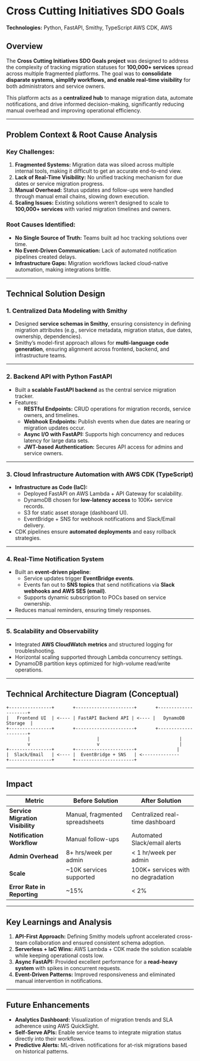 
# Cross Cutting Initiatives SDO Goals  
**Technologies:** Python, FastAPI, Smithy, TypeScript AWS CDK, AWS  

## Overview  
The **Cross Cutting Initiatives SDO Goals project** was designed to address the complexity of tracking migration statuses for **100,000+ services** spread across multiple fragmented platforms. The goal was to **consolidate disparate systems, simplify workflows, and enable real-time visibility** for both administrators and service owners.  

This platform acts as a **centralized hub** to manage migration data, automate notifications, and drive informed decision-making, significantly reducing manual overhead and improving operational efficiency.  

---

## Problem Context & Root Cause Analysis  
### Key Challenges:  
1. **Fragmented Systems:** Migration data was siloed across multiple internal tools, making it difficult to get an accurate end-to-end view.  
2. **Lack of Real-Time Visibility:** No unified tracking mechanism for due dates or service migration progress.  
3. **Manual Overhead:** Status updates and follow-ups were handled through manual email chains, slowing down execution.  
4. **Scaling Issues:** Existing solutions weren’t designed to scale to **100,000+ services** with varied migration timelines and owners.  

### Root Causes Identified:
- **No Single Source of Truth:** Teams built ad hoc tracking solutions over time.  
- **No Event-Driven Communication:** Lack of automated notification pipelines created delays.  
- **Infrastructure Gaps:** Migration workflows lacked cloud-native automation, making integrations brittle.  

---

## Technical Solution Design  

### 1. **Centralized Data Modeling with Smithy**
- Designed **service schemas in Smithy**, ensuring consistency in defining migration attributes (e.g., service metadata, migration status, due dates, ownership, dependencies).  
- Smithy’s model-first approach allows for **multi-language code generation**, ensuring alignment across frontend, backend, and infrastructure teams.  

---

### 2. **Backend API with Python FastAPI**
- Built a **scalable FastAPI backend** as the central service migration tracker.  
- Features:  
  - **RESTful Endpoints:** CRUD operations for migration records, service owners, and timelines.  
  - **Webhook Endpoints:** Publish events when due dates are nearing or migration updates occur.  
  - **Async I/O with FastAPI:** Supports high concurrency and reduces latency for large data sets.  
  - **JWT-based Authentication:** Secures API access for admins and service owners.  

---

### 3. **Cloud Infrastructure Automation with AWS CDK (TypeScript)**
- **Infrastructure as Code (IaC):**  
  - Deployed FastAPI on AWS Lambda + API Gateway for scalability.  
  - DynamoDB chosen for **low-latency access** to 100K+ service records.  
  - S3 for static asset storage (dashboard UI).  
  - EventBridge + SNS for webhook notifications and Slack/Email delivery.  
- CDK pipelines ensure **automated deployments** and easy rollback strategies.  

---

### 4. **Real-Time Notification System**
- Built an **event-driven pipeline**:  
  - Service updates trigger **EventBridge events**.  
  - Events fan out to **SNS topics** that send notifications via **Slack webhooks and AWS SES (email)**.  
  - Supports dynamic subscription to POCs based on service ownership.  
- Reduces manual reminders, ensuring timely responses.  

---

### 5. **Scalability and Observability**
- Integrated **AWS CloudWatch metrics** and structured logging for troubleshooting.  
- Horizontal scaling supported through Lambda concurrency settings.  
- DynamoDB partition keys optimized for high-volume read/write operations.  

---

## Technical Architecture Diagram (Conceptual)  

```
+----------------+       +----------------------+       +---------------------+
|   Frontend UI  | <---- | FastAPI Backend API | <---- |   DynamoDB Storage  |
+----------------+       +----------------------+       +---------------------+
        |                         |                              |
        v                         v                              |
+----------------+       +----------------------+               |
|  Slack/Email   | <---- |  EventBridge + SNS   | <--------------
+----------------+       +----------------------+
```

---

## Impact  
| Metric                              | Before Solution                 | After Solution                     |
|-----------------------------------|--------------------------------|-----------------------------------|
| **Service Migration Visibility**   | Manual, fragmented spreadsheets | Centralized real-time dashboard   |
| **Notification Workflow**          | Manual follow-ups              | Automated Slack/email alerts      |
| **Admin Overhead**                 | 8+ hrs/week per admin          | < 1 hr/week per admin             |
| **Scale**                          | ~10K services supported        | 100K+ services with no degradation|
| **Error Rate in Reporting**        | ~15%                           | < 2%                              |

---

## Key Learnings and Analysis  
1. **API-First Approach:** Defining Smithy models upfront accelerated cross-team collaboration and ensured consistent schema adoption.  
2. **Serverless + IaC Wins:** AWS Lambda + CDK made the solution scalable while keeping operational costs low.  
3. **Async FastAPI:** Provided excellent performance for a **read-heavy system** with spikes in concurrent requests.  
4. **Event-Driven Patterns:** Improved responsiveness and eliminated manual intervention in notifications.  

---

## Future Enhancements  
- **Analytics Dashboard:** Visualization of migration trends and SLA adherence using AWS QuickSight.  
- **Self-Serve APIs:** Enable service teams to integrate migration status directly into their workflows.  
- **Predictive Alerts:** ML-driven notifications for at-risk migrations based on historical patterns.  
